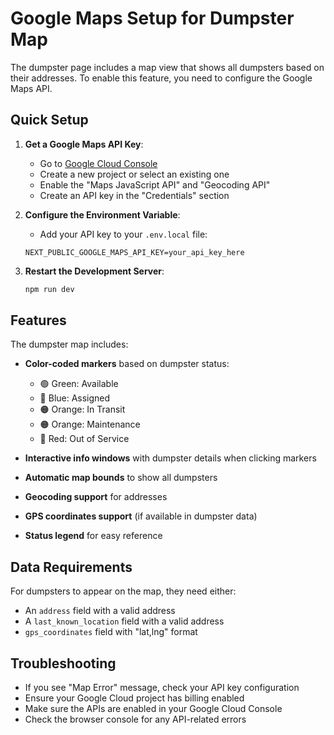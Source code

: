 # Google Maps Setup for Dumpster Map

The dumpster page includes a map view that shows all dumpsters based on their addresses. To enable this feature, you need to configure the Google Maps API.

## Quick Setup

1. **Get a Google Maps API Key**:
   - Go to [Google Cloud Console](https://console.cloud.google.com/)
   - Create a new project or select an existing one
   - Enable the "Maps JavaScript API" and "Geocoding API"
   - Create an API key in the "Credentials" section

2. **Configure the Environment Variable**:
   - Add your API key to your `.env.local` file:
   ```
   NEXT_PUBLIC_GOOGLE_MAPS_API_KEY=your_api_key_here
   ```

3. **Restart the Development Server**:
   ```bash
   npm run dev
   ```

## Features

The dumpster map includes:

- **Color-coded markers** based on dumpster status:
  - 🟢 Green: Available
  - 🔵 Blue: Assigned  
  - 🟠 Orange: In Transit
  - 🟠 Orange: Maintenance
  - 🔴 Red: Out of Service

- **Interactive info windows** with dumpster details when clicking markers
- **Automatic map bounds** to show all dumpsters
- **Geocoding support** for addresses
- **GPS coordinates support** (if available in dumpster data)
- **Status legend** for easy reference

## Data Requirements

For dumpsters to appear on the map, they need either:
- An `address` field with a valid address
- A `last_known_location` field with a valid address
- `gps_coordinates` field with "lat,lng" format

## Troubleshooting

- If you see "Map Error" message, check your API key configuration
- Ensure your Google Cloud project has billing enabled
- Make sure the APIs are enabled in your Google Cloud Console
- Check the browser console for any API-related errors
